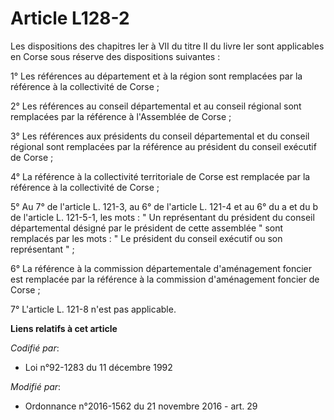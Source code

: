 # Article L128-2

Les dispositions des chapitres Ier à VII du titre II du livre Ier sont applicables en Corse sous réserve des dispositions
suivantes : 

1° Les références au département et à la région sont remplacées par la référence à la collectivité de Corse ; 

2° Les références au conseil départemental et au conseil régional sont remplacées par la référence à l'Assemblée de Corse ; 

3° Les références aux présidents du conseil départemental et du conseil régional sont remplacées par la référence au
président du conseil exécutif de Corse ; 

4° La référence à la collectivité territoriale de Corse est remplacée par la référence à la collectivité de Corse ; 

5° Au 7° de l'article L. 121-3, au 6° de l'article L. 121-4 et au 6° du a et du b de l'article L. 121-5-1, les mots : " Un
représentant du président du conseil départemental désigné par le président de cette assemblée " sont remplacés par les
mots : " Le président du conseil exécutif ou son représentant " ; 

6° La référence à la commission départementale d'aménagement foncier est remplacée par la référence à la commission
d'aménagement foncier de Corse ; 

7° L'article L. 121-8 n'est pas applicable.

**Liens relatifs à cet article**

_Codifié par_:

  - Loi n°92-1283 du 11 décembre 1992

_Modifié par_:

  - Ordonnance n°2016-1562 du 21 novembre 2016 - art. 29
